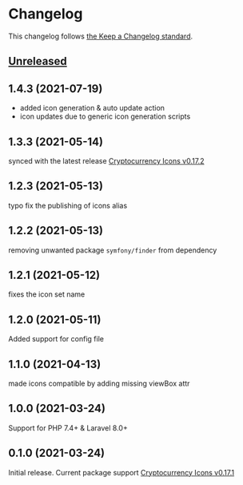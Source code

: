 # Changelog

This changelog follows [the Keep a Changelog standard](https://keepachangelog.com).

## [Unreleased](https://github.com/codeat3/blade-cryptocurrency-icons/compare/1.4.3...main)

## 1.4.3 (2021-07-19)
- added icon generation & auto update action
- icon updates due to generic icon generation scripts

## 1.3.3 (2021-05-14)
synced with the latest release [Cryptocurrency Icons v0.17.2](https://github.com/spothq/cryptocurrency-icons/releases/tag/v0.17.2)

## 1.2.3 (2021-05-13)
typo fix the publishing of icons alias

## 1.2.2 (2021-05-13)
removing unwanted package `symfony/finder` from dependency

## 1.2.1 (2021-05-12)
fixes the icon set name

## 1.2.0 (2021-05-11)
Added support for config file

## 1.1.0 (2021-04-13)
made icons compatible by adding missing viewBox attr


## 1.0.0 (2021-03-24)

Support for PHP 7.4+ & Laravel 8.0+

## 0.1.0 (2021-03-24)

Initial release.
Current package support [Cryptocurrency Icons v0.17.1](https://github.com/spothq/cryptocurrency-icons/releases/tag/v0.17.1)
